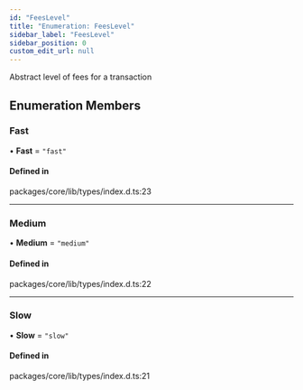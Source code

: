 ```yaml
---
id: "FeesLevel"
title: "Enumeration: FeesLevel"
sidebar_label: "FeesLevel"
sidebar_position: 0
custom_edit_url: null
---
```


Abstract level of fees for a transaction

## Enumeration Members

### Fast

• **Fast** = ``"fast"``

#### Defined in

packages/core/lib/types/index.d.ts:23

___

### Medium

• **Medium** = ``"medium"``

#### Defined in

packages/core/lib/types/index.d.ts:22

___

### Slow

• **Slow** = ``"slow"``

#### Defined in

packages/core/lib/types/index.d.ts:21
